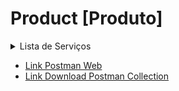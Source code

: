 # Product [Produto]

<details>
  <summary>Lista de Serviços</summary>
  <ol>
    <li>
        <a href="#">Produto</a>
      <ul>
        <li>GET - Grades Características</li>
        <li>POST - Grades Características - Cor</li>
        <li>POST - Grades Características - Tipo</li>
        <li>GET - Grades</li>
        <li>POST - Grades</li>
        <li>GET - Produtos</li>
        <li>POST - Produtos</li>
        <li>GET - Grades Características Valor</li>
        <li>POST - Grades Características Valor - Azul</li>
        <li>POST - Grades Características Valor - X</li>
        <li>GET - Produtos Grade</li>
        <li>POST - Produtos Grade</li>
        <li>POST - Categorias de Produtos</li>
        <li>GET - Categorias de Produtos</li>
        <li>GET - Classificação dos Produtos</li>
      </ul>
    </li>
 </details>
 
  - <a href="https://www.postman.com/cakeerp/workspace/cakeerp/documentation/3375748-41b5a08f-ea4f-4ce3-90d4-496a5cc0eae8" target="_blank">Link Postman Web</a>
  - <a href="https://github.com/CakeERP/API-CakeERP/blob/main/Exemplos/Product/CakeERP%20-%20API%20-%20Product.postman_collection.json">Link Download Postman Collection</a>
  
  
  
